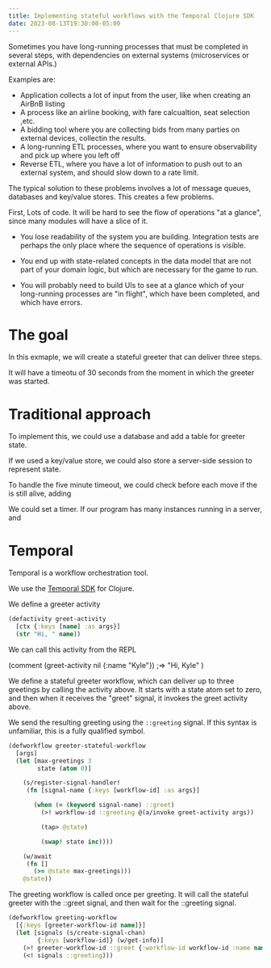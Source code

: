```yaml
---
title: Implementing stateful workflows with the Temporal Clojure SDK
date: 2023-08-13T19:30:00-05:00
---
```


Sometimes you have long-running processes that must be completed in several
steps, with dependencies on external systems (microservices or external APIs.)

Examples are:

- Application collects a lot of input from the user, like when creating an AirBnB listing
- A process like an airline booking, with fare calcualtion, seat selection ,etc.
- A bidding tool where you are collecting bids from many parties on external devices, 
 collectin the results.
- A long-running ETL processes, where you want to ensure observability and pick up
  where you left off
- Reverse ETL, where you have a lot of information to push out to an external
  system, and should slow down to a rate limit.

The typical solution to these problems involves a lot of message queues, databases and key/value stores. This creates a few problems.

First, Lots of code. It will be hard to see the flow of operations "at a glance", since many modules will have a slice of it.

- You lose readability of the system you are building. Integration tests are perhaps the only place where the sequence of operations is visible. 

- You end up with state-related concepts in the data model that are not part of your domain logic, but which are necessary for the game to run.

- You will probably need to build UIs to see at a glance which of your long-running processes are "in flight", which have been completed, and which have errors.

# The goal

In this exmaple, we will create a stateful greeter that can deliver three steps.

It will have a timeotu of 30 seconds from the moment in which the greeter was started.

# Traditional approach

To implement this, we could use a database and add a table for greeter state.

If we used a key/value store, we could also store a server-side session to represent  state.

To handle the five minute timeout, we could check before each move if the  is still alive, adding 

We could set a timer. If our program has many instances running in a server, and 

# Temporal

Temporal is a workflow orchestration tool. 

We use the [Temporal SDK][sdk] for Clojure. 

[sdk]: https://github.com/manetu/temporal-clojure-sdk/

We define a greeter activity

```clojure
(defactivity greet-activity
  [ctx {:keys [name] :as args}]
  (str "Hi, " name))
```

We can call this activity from the REPL

(comment
  (greet-activity nil {:name "Kyle"}) ;=> "Hi, Kyle"
  )
  
We define a stateful greeter workflow, which can deliver up to three greetings by calling the activity above. 
It starts with a state atom set to zero, and then when it receives the "greet" signal, it invokes the greet 
activity above.

We send the resulting greeting using the `::greeting` signal. If this syntax is unfamiliar, this is a fully 
qualified symbol.



```clojure
(defworkflow greeter-stateful-workflow
  [args]
  (let [max-greetings 3
        state (atom 0)]

    (s/register-signal-handler!
     (fn [signal-name {:keys [workflow-id] :as args}]

       (when (= (keyword signal-name) ::greet)
         (>! workflow-id ::greeting @(a/invoke greet-activity args))

         (tap> @state)

         (swap! state inc))))

    (w/await
     (fn []
       (>= @state max-greetings)))
    @state))
```

The greeting workflow is called once per greeting. It will call the stateful greeter with the ::greet
signal, and then wait for the ::greeting signal.

```clojure
(defworkflow greeting-workflow
  [{:keys [greeter-workflow-id name]}]
  (let [signals (s/create-signal-chan)
        {:keys [workflow-id]} (w/get-info)]
    (>! greeter-workflow-id ::greet {:workflow-id workflow-id :name name})
    (<! signals ::greeting)))
```

